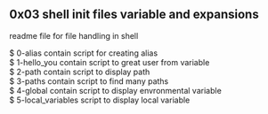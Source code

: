 ## 0x03 shell init files variable and expansions

readme file for file handling in shell<br>

$ 0-alias contain script for creating alias<br>
$ 1-hello_you contain script to great user from variable <br>
$ 2-path contain script to display path <br>
$ 3-paths contain script to find many paths <br>
$ 4-global contain script to display envronmental variable <br>
$ 5-local_variables script to display local variable<br>


